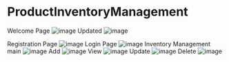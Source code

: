 ﻿# ProductInventoryManagement
Welcome Page
![image](https://github.com/user-attachments/assets/6d29ebd9-178d-461f-bedf-42ebc89a1eae)
Updated 
![image](https://github.com/user-attachments/assets/fd72b797-a3aa-4abd-b46a-700b03555b70)

Registration Page
![image](https://github.com/user-attachments/assets/803d5f5c-a3a4-4eab-9337-6e010a7f3544)
Login Page
![image](https://github.com/user-attachments/assets/51f5a239-e0f3-4608-b11e-9afb4877e2ab)
Inventory Management
main
![image](https://github.com/user-attachments/assets/41aa1ac1-e52f-47f8-a746-155356c1618f)
Add
![image](https://github.com/user-attachments/assets/416bc336-f735-4191-a423-70aca902973a)
View
![image](https://github.com/user-attachments/assets/10c001e5-8347-490d-9e8f-76eb1e1da3c8)
Update
![image](https://github.com/user-attachments/assets/930cf886-e36d-4dce-9623-dd03546ef0a2)
Delete
![image](https://github.com/user-attachments/assets/3d1b3072-39ba-494d-ae47-ed25dd468908)






